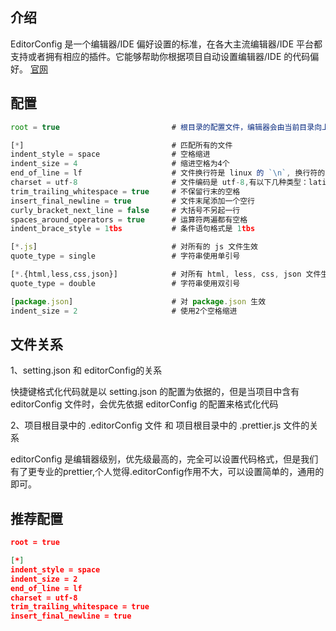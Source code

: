 ## 介绍

EditorConfig 是一个编辑器/IDE 偏好设置的标准，在各大主流编辑器/IDE 平台都支持或者拥有相应的插件。它能够帮助你根据项目自动设置编辑器/IDE 的代码偏好。 [官网](https://editorconfig.org/)



## 配置

```js
root = true                         # 根目录的配置文件，编辑器会由当前目录向上查找，如果找到 `roor = true` 的文件，则不再查找

[*]                                 # 匹配所有的文件
indent_style = space                # 空格缩进
indent_size = 4                     # 缩进空格为4个
end_of_line = lf                    # 文件换行符是 linux 的 `\n`, 换行符的类型。lf, cr, crlf三种
charset = utf-8                     # 文件编码是 utf-8,有以下几种类型：latin1, utf-8, utf-8-bom, utf-16be, utf-16le
trim_trailing_whitespace = true     # 不保留行末的空格
insert_final_newline = true         # 文件末尾添加一个空行
curly_bracket_next_line = false     # 大括号不另起一行
spaces_around_operators = true      # 运算符两遍都有空格
indent_brace_style = 1tbs           # 条件语句格式是 1tbs

[*.js]                              # 对所有的 js 文件生效
quote_type = single                 # 字符串使用单引号

[*.{html,less,css,json}]            # 对所有 html, less, css, json 文件生效
quote_type = double                 # 字符串使用双引号

[package.json]                      # 对 package.json 生效
indent_size = 2                     # 使用2个空格缩进
```


## 文件关系

1、setting.json 和 editorConfig的关系

快捷键格式化代码就是以 setting.json 的配置为依据的，但是当项目中含有 editorConfig 文件时，会优先依据 editorConfig 的配置来格式化代码

2、项目根目录中的 .editorConfig 文件 和 项目根目录中的 .prettier.js 文件的关系

editorConfig 是编辑器级别，优先级最高的，完全可以设置代码格式，但是我们有了更专业的prettier,个人觉得.editorConfig作用不大，可以设置简单的，通用的即可。



## 推荐配置

```json
root = true

[*]
indent_style = space
indent_size = 2
end_of_line = lf
charset = utf-8
trim_trailing_whitespace = true
insert_final_newline = true
```